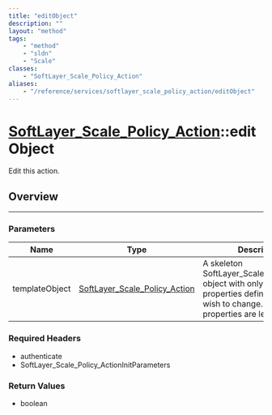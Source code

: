 ```yaml
---
title: "editObject"
description: ""
layout: "method"
tags:
    - "method"
    - "sldn"
    - "Scale"
classes:
    - "SoftLayer_Scale_Policy_Action"
aliases:
    - "/reference/services/softlayer_scale_policy_action/editObject"
---
```

# [SoftLayer_Scale_Policy_Action](/reference/services/SoftLayer_Scale_Policy_Action)::editObject

Edit this action.


## Overview 


-----

### Parameters 
|Name | Type | Description |
| --- | --- | --- |
|templateObject| <a href='/reference/datatypes/SoftLayer_Scale_Policy_Action'>SoftLayer_Scale_Policy_Action </a>| A skeleton SoftLayer_Scale_Policy_Action object with only the properties defined that you wish to change. Unchanged properties are left alone.|


### Required Headers
* authenticate
* SoftLayer_Scale_Policy_ActionInitParameters


### Return Values
* boolean




